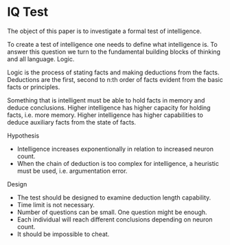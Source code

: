 # IQ Test
The object of this paper is to investigate a formal test of intelligence.

To create a test of intelligence one needs to define what intelligence is. To answer this question we turn to the fundamental building blocks of thinking and all language. Logic.

Logic is the process of stating facts and making deductions from the facts. Deductions are the first, second to n:th order of facts evident from the basic facts or principles.

Something that is intelligent must be able to hold facts in memory and deduce conclusions. Higher intelligence has higher capacity for holding facts, i.e. more memory. Higher intelligence has higher capabilities to deduce auxiliary facts from the state of facts.

Hypothesis

* Intelligence increases exponentionally in relation to increased neuron count.
* When the chain of deduction is too complex for intelligence, a heuristic must be used, i.e. argumentation error.

Design

* The test should be designed to examine deduction length capability. 
* Time limit is not necessary.
* Number of questions can be small. One question might be enough.
* Each individual will reach different conclusions depending on neuron count.
* It should be impossible to cheat.

